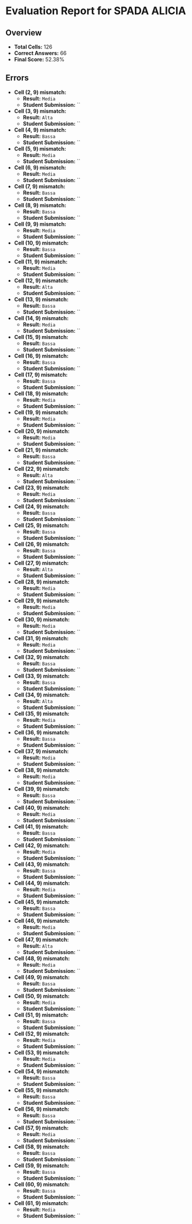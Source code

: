 # Evaluation Report for SPADA ALICIA

## Overview

- **Total Cells:** 126
- **Correct Answers:** 66
- **Final Score:** 52.38%

## Errors

- **Cell (2, 9) mismatch:**
  - **Result:** `Media`
  - **Student Submission:** ``
- **Cell (3, 9) mismatch:**
  - **Result:** `Alta`
  - **Student Submission:** ``
- **Cell (4, 9) mismatch:**
  - **Result:** `Bassa`
  - **Student Submission:** ``
- **Cell (5, 9) mismatch:**
  - **Result:** `Media`
  - **Student Submission:** ``
- **Cell (6, 9) mismatch:**
  - **Result:** `Media`
  - **Student Submission:** ``
- **Cell (7, 9) mismatch:**
  - **Result:** `Bassa`
  - **Student Submission:** ``
- **Cell (8, 9) mismatch:**
  - **Result:** `Bassa`
  - **Student Submission:** ``
- **Cell (9, 9) mismatch:**
  - **Result:** `Media`
  - **Student Submission:** ``
- **Cell (10, 9) mismatch:**
  - **Result:** `Bassa`
  - **Student Submission:** ``
- **Cell (11, 9) mismatch:**
  - **Result:** `Media`
  - **Student Submission:** ``
- **Cell (12, 9) mismatch:**
  - **Result:** `Alta`
  - **Student Submission:** ``
- **Cell (13, 9) mismatch:**
  - **Result:** `Bassa`
  - **Student Submission:** ``
- **Cell (14, 9) mismatch:**
  - **Result:** `Media`
  - **Student Submission:** ``
- **Cell (15, 9) mismatch:**
  - **Result:** `Bassa`
  - **Student Submission:** ``
- **Cell (16, 9) mismatch:**
  - **Result:** `Bassa`
  - **Student Submission:** ``
- **Cell (17, 9) mismatch:**
  - **Result:** `Bassa`
  - **Student Submission:** ``
- **Cell (18, 9) mismatch:**
  - **Result:** `Media`
  - **Student Submission:** ``
- **Cell (19, 9) mismatch:**
  - **Result:** `Media`
  - **Student Submission:** ``
- **Cell (20, 9) mismatch:**
  - **Result:** `Media`
  - **Student Submission:** ``
- **Cell (21, 9) mismatch:**
  - **Result:** `Bassa`
  - **Student Submission:** ``
- **Cell (22, 9) mismatch:**
  - **Result:** `Alta`
  - **Student Submission:** ``
- **Cell (23, 9) mismatch:**
  - **Result:** `Media`
  - **Student Submission:** ``
- **Cell (24, 9) mismatch:**
  - **Result:** `Bassa`
  - **Student Submission:** ``
- **Cell (25, 9) mismatch:**
  - **Result:** `Bassa`
  - **Student Submission:** ``
- **Cell (26, 9) mismatch:**
  - **Result:** `Bassa`
  - **Student Submission:** ``
- **Cell (27, 9) mismatch:**
  - **Result:** `Alta`
  - **Student Submission:** ``
- **Cell (28, 9) mismatch:**
  - **Result:** `Media`
  - **Student Submission:** ``
- **Cell (29, 9) mismatch:**
  - **Result:** `Media`
  - **Student Submission:** ``
- **Cell (30, 9) mismatch:**
  - **Result:** `Media`
  - **Student Submission:** ``
- **Cell (31, 9) mismatch:**
  - **Result:** `Media`
  - **Student Submission:** ``
- **Cell (32, 9) mismatch:**
  - **Result:** `Bassa`
  - **Student Submission:** ``
- **Cell (33, 9) mismatch:**
  - **Result:** `Bassa`
  - **Student Submission:** ``
- **Cell (34, 9) mismatch:**
  - **Result:** `Alta`
  - **Student Submission:** ``
- **Cell (35, 9) mismatch:**
  - **Result:** `Media`
  - **Student Submission:** ``
- **Cell (36, 9) mismatch:**
  - **Result:** `Bassa`
  - **Student Submission:** ``
- **Cell (37, 9) mismatch:**
  - **Result:** `Media`
  - **Student Submission:** ``
- **Cell (38, 9) mismatch:**
  - **Result:** `Media`
  - **Student Submission:** ``
- **Cell (39, 9) mismatch:**
  - **Result:** `Bassa`
  - **Student Submission:** ``
- **Cell (40, 9) mismatch:**
  - **Result:** `Media`
  - **Student Submission:** ``
- **Cell (41, 9) mismatch:**
  - **Result:** `Bassa`
  - **Student Submission:** ``
- **Cell (42, 9) mismatch:**
  - **Result:** `Media`
  - **Student Submission:** ``
- **Cell (43, 9) mismatch:**
  - **Result:** `Bassa`
  - **Student Submission:** ``
- **Cell (44, 9) mismatch:**
  - **Result:** `Media`
  - **Student Submission:** ``
- **Cell (45, 9) mismatch:**
  - **Result:** `Bassa`
  - **Student Submission:** ``
- **Cell (46, 9) mismatch:**
  - **Result:** `Media`
  - **Student Submission:** ``
- **Cell (47, 9) mismatch:**
  - **Result:** `Alta`
  - **Student Submission:** ``
- **Cell (48, 9) mismatch:**
  - **Result:** `Media`
  - **Student Submission:** ``
- **Cell (49, 9) mismatch:**
  - **Result:** `Bassa`
  - **Student Submission:** ``
- **Cell (50, 9) mismatch:**
  - **Result:** `Media`
  - **Student Submission:** ``
- **Cell (51, 9) mismatch:**
  - **Result:** `Bassa`
  - **Student Submission:** ``
- **Cell (52, 9) mismatch:**
  - **Result:** `Media`
  - **Student Submission:** ``
- **Cell (53, 9) mismatch:**
  - **Result:** `Media`
  - **Student Submission:** ``
- **Cell (54, 9) mismatch:**
  - **Result:** `Bassa`
  - **Student Submission:** ``
- **Cell (55, 9) mismatch:**
  - **Result:** `Bassa`
  - **Student Submission:** ``
- **Cell (56, 9) mismatch:**
  - **Result:** `Bassa`
  - **Student Submission:** ``
- **Cell (57, 9) mismatch:**
  - **Result:** `Media`
  - **Student Submission:** ``
- **Cell (58, 9) mismatch:**
  - **Result:** `Bassa`
  - **Student Submission:** ``
- **Cell (59, 9) mismatch:**
  - **Result:** `Bassa`
  - **Student Submission:** ``
- **Cell (60, 9) mismatch:**
  - **Result:** `Bassa`
  - **Student Submission:** ``
- **Cell (61, 9) mismatch:**
  - **Result:** `Media`
  - **Student Submission:** ``